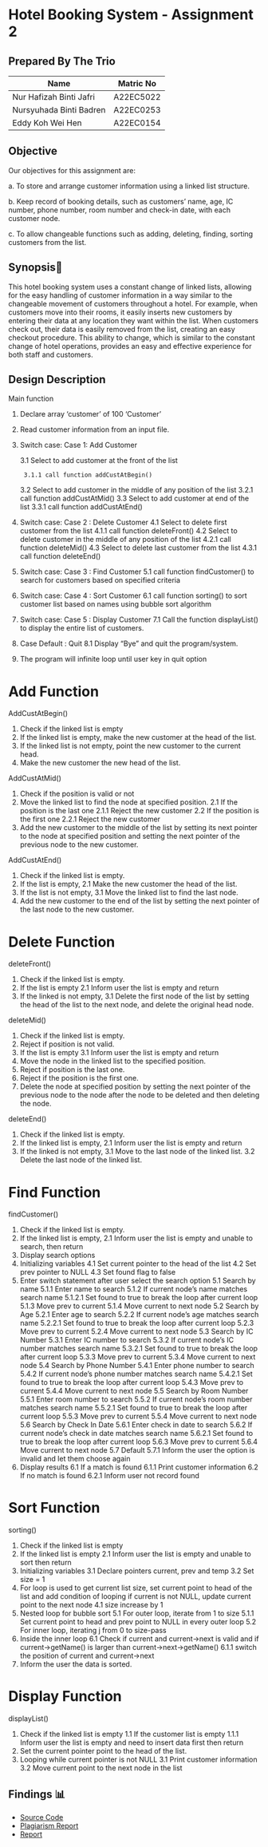 # Hotel Booking System - Assignment 2
## Prepared By The Trio
| Name         | Matric No    |
|--------------|--------------|
| Nur Hafizah Binti Jafri     | A22EC5022 |
| Nursyuhada Binti Badren     | A22EC0253 |
| Eddy Koh Wei Hen            | A22EC0154 |

## Objective
Our objectives for this assignment are:

a. To store and arrange customer information using a linked list structure.

b. Keep record of booking details, such as customers’ name, age, IC number, phone number, room number and check-in date, with each customer node.

c. To allow changeable functions such as adding, deleting, finding, sorting customers from the list.




## Synopsis📝
This hotel booking system uses a constant change of linked lists, allowing for the easy handling of customer information in a way similar to the changeable movement of customers throughout a hotel. For example, when customers move  into their rooms, it easily inserts new customers by entering their data at any location they want within the list. When customers check out, their data is easily removed from the list, creating an easy checkout procedure. This ability to change, which is similar to the constant change of hotel operations, provides an easy and effective experience for both staff and customers.



## Design Description
Main function
  1. Declare array ‘customer’ of 100 ‘Customer’
  2. Read customer information from an input file.
  3. Switch case: Case 1: Add Customer

     3.1 Select to add customer at the front of the list
          
          3.1.1 call function addCustAtBegin()
      3.2 Select to add customer in the middle of any position of the list
          3.2.1 call function addCustAtMid()
      3.3 Select to add customer at end of the list
          3.3.1 call function addCustAtEnd()
  5. Switch case: Case 2 : Delete Customer
      4.1 Select to delete first customer from the list
          4.1.1 call function deleteFront()
      4.2 Select to delete customer in the middle of any position of the
          list
          4.2.1 call function deleteMid()
      4.3 Select to delete last customer from the list
          4.3.1 call function deleteEnd()
  6. Switch case: Case 3 : Find Customer
      5.1 call function findCustomer() to search for customers based on
          specified criteria
  7. Switch case: Case 4 : Sort Customer
      6.1 call function sorting() to sort customer list based on names
          using bubble sort algorithm
  8. Switch case: Case 5 : Display Customer
      7.1 Call the function displayList() to display the entire list of
          customers.
  9. Case Default : Quit
      8.1 Display “Bye” and quit the program/system.
  10. The program will infinite loop until user key in quit option


# Add Function
AddCustAtBegin()
  1. Check if the linked list is empty
  2. If the linked list is empty, make the new customer at the head of the list.
  3. If the linked list is not empty, point the new customer to the current head.
  4. Make the new customer the new head of the list.

AddCustAtMid()
  1. Check if the position is valid or not
  2. Move the linked list to find the node at specified position.
      2.1 If the position is the last one
          2.1.1 Reject the new customer
      2.2 If the position is the first one
          2.2.1 Reject the new customer
  3. Add the new customer to the middle of the list by setting its next pointer to the node at
     specified position and setting the next pointer of the previous node to the new customer.

AddCustAtEnd()
  1. Check if the linked list is empty.
  2. If the list is empty,
      2.1 Make the new customer the head of the list.
  3. If the list is not empty,
      3.1 Move the linked list to find the last node.
  4. Add the new customer to the end of the list by setting the next pointer of the last node to
     the new customer.

# Delete Function
deleteFront()
  1. Check if the linked list is empty.
  2. If the list is empty
      2.1 Inform user the list is empty and return
  3. If the linked is not empty,
      3.1 Delete the first node of the list by setting the head of the list to the next node,
          and delete the original head node.

deleteMid()
  1. Check if the linked list is empty.
  2. Reject if position is not valid.
  3. If the list is empty
      3.1 Inform user the list is empty and return
  4. Move the node in the linked list to the specified position.
  5. Reject if position is the last one.
  6. Reject if the position is the first one.
  7. Delete the node at specified position by setting the next pointer of the previous node to
     the node after the node to be deleted and then deleting the node.

deleteEnd()
  1. Check if the linked list is empty.
  2. If the linked list is empty,
      2.1 Inform user the list is empty and return
  3. If the linked is not empty,
      3.1 Move to the last node of the linked list.
      3.2 Delete the last node of the linked list.

# Find Function
findCustomer()
  1. Check if the linked list is empty.
  2. If the linked list is empty,
      2.1 Inform user the list is empty and unable to search, then return
  3. Display search options
  4. Initializing variables
      4.1 Set current pointer to the head of the list
      4.2 Set prev pointer to NULL
      4.3 Set found flag to false
  5. Enter switch statement after user select the search option
      5.1 Search by name
          5.1.1 Enter name to search
          5.1.2 If current node’s name matches search name
              5.1.2.1 Set found to true to break the loop after current loop
          5.1.3 Move prev to current
          5.1.4 Move current to next node
      5.2 Search by Age
          5.2.1 Enter age to search
          5.2.2 If current node’s age matches search name
              5.2.2.1 Set found to true to break the loop after current loop
          5.2.3 Move prev to current
          5.2.4 Move current to next node
      5.3 Search by IC Number
          5.3.1 Enter IC number to search
          5.3.2 If current node’s IC number matches search name
              5.3.2.1 Set found to true to break the loop after current loop
          5.3.3 Move prev to current
          5.3.4 Move current to next node
      5.4 Search by Phone Number
          5.4.1 Enter phone number to search
          5.4.2 If current node’s phone number matches search name
              5.4.2.1 Set found to true to break the loop after current loop
          5.4.3 Move prev to current
          5.4.4 Move current to next node
      5.5 Search by Room Number
          5.5.1 Enter room number to search
          5.5.2 If current node’s room number matches search name
              5.5.2.1 Set found to true to break the loop after current loop
          5.5.3 Move prev to current
          5.5.4 Move current to next node
      5.6 Search by Check In Date
          5.6.1 Enter check in date to search
          5.6.2 If current node’s check in date matches search name
              5.6.2.1 Set found to true to break the loop after current loop
          5.6.3 Move prev to current
          5.6.4 Move current to next node
      5.7 Default
          5.7.1 Inform the user the option is invalid and let them choose again
  6. Display results
      6.1 If a match is found
          6.1.1 Print customer information
      6.2 If no match is found
          6.2.1 Inform user not record found

# Sort Function
sorting()
  1. Check if the linked list is empty
  2. If the linked list is empty
      2.1 Inform user the list is empty and unable to sort then return
  3. Initializing variables
      3.1 Declare pointers current, prev and temp
      3.2 Set size = 1
  4. For loop is used to get current list size, set current point to head of the list and add
     condition of looping if current is not NULL, update current point to the next node
      4.1 size increase by 1
  5. Nested loop for bubble sort
      5.1 For outer loop, iterate from 1 to size
          5.1.1 Set current point to head and prev point to NULL in every outer loop
      5.2 For inner loop, iterating j from 0 to size-pass
  6. Inside the inner loop
      6.1 Check if current and current->next is valid and if current->getName() is larger than
          current->next->getName()
          6.1.1 switch the position of current and current->next
  7. Inform the user the data is sorted.

# Display Function
displayList()
  1. Check if the linked list is empty
      1.1 If the customer list is empty
          1.1.1 Inform user the list is empty and need to insert data first then return
  2. Set the current pointer point to the head of the list.
  3. Looping while current pointer is not NULL
      3.1 Print customer information
      3.2 Move current point to the next node in the list

## Findings 📊

- [Source Code](https://github.com/jjn7702/SECJ2013-DSA/tree/main/Submission/sec04/The%20Trio/Assignment%202/Source%20code)
- [Plagiarism Report](https://github.com/jjn7702/SECJ2013-DSA/blob/main/Submission/sec04/The%20Trio/Assignment%202/Assignment%202%20Plagiarism%20Report.pdf)
- [Report](https://github.com/jjn7702/SECJ2013-DSA/blob/main/Submission/sec04/The%20Trio/Assignment%202/ASSIGNMENT%202%20(DSA)%20.pdf)
